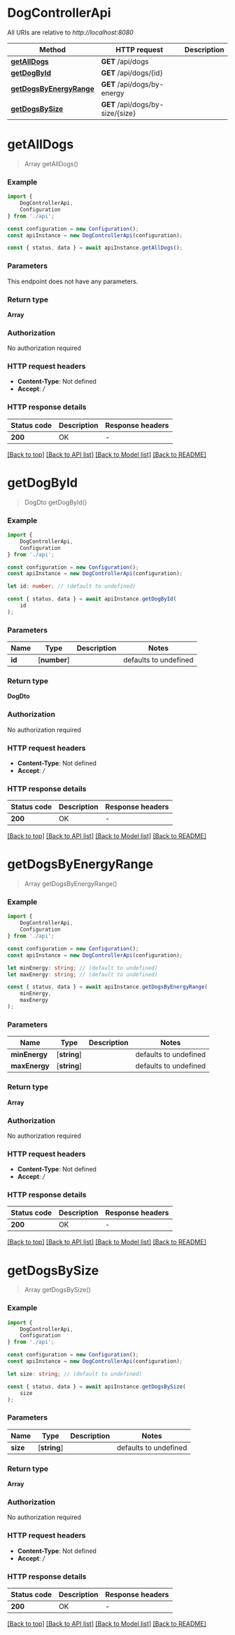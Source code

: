 # DogControllerApi

All URIs are relative to *http://localhost:8080*

|Method | HTTP request | Description|
|------------- | ------------- | -------------|
|[**getAllDogs**](#getalldogs) | **GET** /api/dogs | |
|[**getDogById**](#getdogbyid) | **GET** /api/dogs/{id} | |
|[**getDogsByEnergyRange**](#getdogsbyenergyrange) | **GET** /api/dogs/by-energy | |
|[**getDogsBySize**](#getdogsbysize) | **GET** /api/dogs/by-size/{size} | |

# **getAllDogs**
> Array<DogDto> getAllDogs()


### Example

```typescript
import {
    DogControllerApi,
    Configuration
} from './api';

const configuration = new Configuration();
const apiInstance = new DogControllerApi(configuration);

const { status, data } = await apiInstance.getAllDogs();
```

### Parameters
This endpoint does not have any parameters.


### Return type

**Array<DogDto>**

### Authorization

No authorization required

### HTTP request headers

 - **Content-Type**: Not defined
 - **Accept**: */*


### HTTP response details
| Status code | Description | Response headers |
|-------------|-------------|------------------|
|**200** | OK |  -  |

[[Back to top]](#) [[Back to API list]](../README.md#documentation-for-api-endpoints) [[Back to Model list]](../README.md#documentation-for-models) [[Back to README]](../README.md)

# **getDogById**
> DogDto getDogById()


### Example

```typescript
import {
    DogControllerApi,
    Configuration
} from './api';

const configuration = new Configuration();
const apiInstance = new DogControllerApi(configuration);

let id: number; // (default to undefined)

const { status, data } = await apiInstance.getDogById(
    id
);
```

### Parameters

|Name | Type | Description  | Notes|
|------------- | ------------- | ------------- | -------------|
| **id** | [**number**] |  | defaults to undefined|


### Return type

**DogDto**

### Authorization

No authorization required

### HTTP request headers

 - **Content-Type**: Not defined
 - **Accept**: */*


### HTTP response details
| Status code | Description | Response headers |
|-------------|-------------|------------------|
|**200** | OK |  -  |

[[Back to top]](#) [[Back to API list]](../README.md#documentation-for-api-endpoints) [[Back to Model list]](../README.md#documentation-for-models) [[Back to README]](../README.md)

# **getDogsByEnergyRange**
> Array<DogDto> getDogsByEnergyRange()


### Example

```typescript
import {
    DogControllerApi,
    Configuration
} from './api';

const configuration = new Configuration();
const apiInstance = new DogControllerApi(configuration);

let minEnergy: string; // (default to undefined)
let maxEnergy: string; // (default to undefined)

const { status, data } = await apiInstance.getDogsByEnergyRange(
    minEnergy,
    maxEnergy
);
```

### Parameters

|Name | Type | Description  | Notes|
|------------- | ------------- | ------------- | -------------|
| **minEnergy** | [**string**] |  | defaults to undefined|
| **maxEnergy** | [**string**] |  | defaults to undefined|


### Return type

**Array<DogDto>**

### Authorization

No authorization required

### HTTP request headers

 - **Content-Type**: Not defined
 - **Accept**: */*


### HTTP response details
| Status code | Description | Response headers |
|-------------|-------------|------------------|
|**200** | OK |  -  |

[[Back to top]](#) [[Back to API list]](../README.md#documentation-for-api-endpoints) [[Back to Model list]](../README.md#documentation-for-models) [[Back to README]](../README.md)

# **getDogsBySize**
> Array<DogDto> getDogsBySize()


### Example

```typescript
import {
    DogControllerApi,
    Configuration
} from './api';

const configuration = new Configuration();
const apiInstance = new DogControllerApi(configuration);

let size: string; // (default to undefined)

const { status, data } = await apiInstance.getDogsBySize(
    size
);
```

### Parameters

|Name | Type | Description  | Notes|
|------------- | ------------- | ------------- | -------------|
| **size** | [**string**] |  | defaults to undefined|


### Return type

**Array<DogDto>**

### Authorization

No authorization required

### HTTP request headers

 - **Content-Type**: Not defined
 - **Accept**: */*


### HTTP response details
| Status code | Description | Response headers |
|-------------|-------------|------------------|
|**200** | OK |  -  |

[[Back to top]](#) [[Back to API list]](../README.md#documentation-for-api-endpoints) [[Back to Model list]](../README.md#documentation-for-models) [[Back to README]](../README.md)

